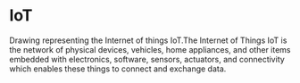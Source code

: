 # IoT
Drawing representing the Internet of things IoT.The Internet of Things IoT is the network of physical devices, vehicles, home appliances, and other items embedded with electronics, software, sensors, actuators, and connectivity which enables these things to connect and exchange data.
